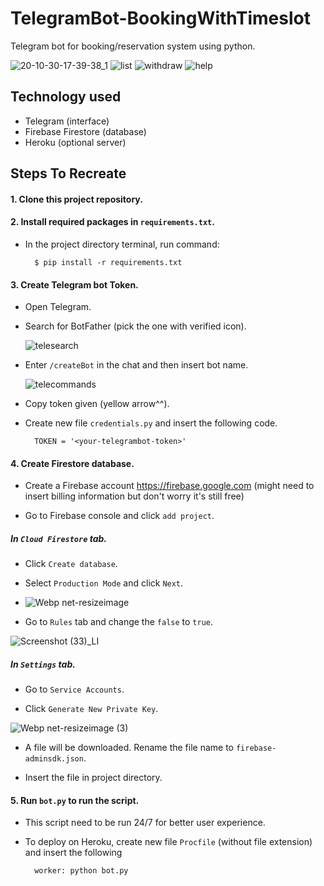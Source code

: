 # TelegramBot-BookingWithTimeslot

Telegram bot for booking/reservation system using python.
<br>

![20-10-30-17-39-38_1](https://user-images.githubusercontent.com/64152220/97693310-372ee400-1a5e-11eb-8bc9-447e9ea98bb8.gif)  ![list](https://user-images.githubusercontent.com/64152220/97693784-e966ab80-1a5e-11eb-8624-dda6a5e14776.gif)  ![withdraw](https://user-images.githubusercontent.com/64152220/97693894-0f8c4b80-1a5f-11eb-99e7-ab0253e90e74.gif)  ![help](https://user-images.githubusercontent.com/64152220/97694847-66465500-1a60-11eb-85e1-ef5220000e88.gif)

## Technology used
- Telegram (interface)
- Firebase Firestore (database)
- Heroku (optional server)

## Steps To Recreate
#### 1. Clone this project repository.
#### 2. Install required packages in ```requirements.txt```.
- In the project directory terminal, run command:
  
        $ pip install -r requirements.txt
#### 3. Create Telegram bot Token.
- Open Telegram.

- Search for BotFather (pick the one with verified icon).
 
    ![telesearch](https://user-images.githubusercontent.com/64152220/97678799-a3571b00-1a51-11eb-8486-e33d03d162d3.png)

- Enter ```/createBot``` in the chat and then insert bot name.
  
    ![telecommands](https://user-images.githubusercontent.com/64152220/97679236-40b24f00-1a52-11eb-8c20-2f8f15f70810.jpg)

- Copy token given (yellow arrow^^).

- Create new file ```credentials.py``` and insert the following code.
  
        TOKEN = '<your-telegrambot-token>' 

#### 4. Create Firestore database.
- Create a Firebase account https://firebase.google.com (might need to insert billing information but don't worry it's still free)

- Go to Firebase console and click ```add project```.

##### In ```Cloud Firestore``` tab.
- Click ```Create database```.

- Select ```Production Mode``` and click ```Next```.
- 
  ![Webp net-resizeimage](https://user-images.githubusercontent.com/64152220/97683979-c84d8d00-1a55-11eb-918b-9da3ec8232e7.png)

- Go to ```Rules``` tab and change the ```false``` to ```true```.
  
![Screenshot (33)_LI](https://user-images.githubusercontent.com/64152220/97685620-53c71e00-1a56-11eb-91aa-0b180e05e34d.jpg)

##### In ```Settings``` tab.

- Go to ```Service Accounts```.

- Click ```Generate New Private Key```.
  
![Webp net-resizeimage (3)](https://user-images.githubusercontent.com/64152220/97688492-70178a80-1a57-11eb-96d0-94e97b88a016.png)

- A file will be downloaded. Rename the file name to ```firebase-adminsdk.json```.

- Insert the file in project directory.

#### 5. Run ```bot.py``` to run the script.
- This script need to be run 24/7 for better user experience.
- To deploy on Heroku, create new file ```Procfile``` (without file extension) and insert the following
  
        worker: python bot.py
